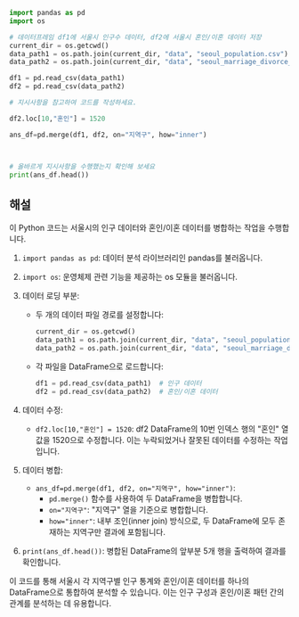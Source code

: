 ```python
import pandas as pd
import os

# 데이터프레임 df1에 서울시 인구수 데이터, df2에 서울시 혼인/이혼 데이터 저장
current_dir = os.getcwd()
data_path1 = os.path.join(current_dir, "data", "seoul_population.csv")
data_path2 = os.path.join(current_dir, "data", "seoul_marriage_divorce_data.csv")

df1 = pd.read_csv(data_path1)
df2 = pd.read_csv(data_path2)

# 지시사항을 참고하여 코드를 작성하세요.

df2.loc[10,"혼인"] = 1520

ans_df=pd.merge(df1, df2, on="지역구", how="inner")



# 올바르게 지시사항을 수행했는지 확인해 보세요
print(ans_df.head())
```

## 해설

이 Python 코드는 서울시의 인구 데이터와 혼인/이혼 데이터를 병합하는 작업을 수행합니다.

1. `import pandas as pd`: 데이터 분석 라이브러리인 pandas를 불러옵니다.
2. `import os`: 운영체제 관련 기능을 제공하는 os 모듈을 불러옵니다.

3. 데이터 로딩 부분:
   - 두 개의 데이터 파일 경로를 설정합니다:
     ```python
     current_dir = os.getcwd()
     data_path1 = os.path.join(current_dir, "data", "seoul_population.csv")
     data_path2 = os.path.join(current_dir, "data", "seoul_marriage_divorce_data.csv")
     ```
   - 각 파일을 DataFrame으로 로드합니다:
     ```python
     df1 = pd.read_csv(data_path1)  # 인구 데이터
     df2 = pd.read_csv(data_path2)  # 혼인/이혼 데이터
     ```

4. 데이터 수정:
   - `df2.loc[10,"혼인"] = 1520`: df2 DataFrame의 10번 인덱스 행의 "혼인" 열 값을 1520으로 수정합니다. 이는 누락되었거나 잘못된 데이터를 수정하는 작업입니다.

5. 데이터 병합:
   - `ans_df=pd.merge(df1, df2, on="지역구", how="inner")`: 
     - `pd.merge()` 함수를 사용하여 두 DataFrame을 병합합니다.
     - `on="지역구"`: "지역구" 열을 기준으로 병합합니다.
     - `how="inner"`: 내부 조인(inner join) 방식으로, 두 DataFrame에 모두 존재하는 지역구만 결과에 포함됩니다.

6. `print(ans_df.head())`: 병합된 DataFrame의 앞부분 5개 행을 출력하여 결과를 확인합니다.

이 코드를 통해 서울시 각 지역구별 인구 통계와 혼인/이혼 데이터를 하나의 DataFrame으로 통합하여 분석할 수 있습니다. 이는 인구 구성과 혼인/이혼 패턴 간의 관계를 분석하는 데 유용합니다.